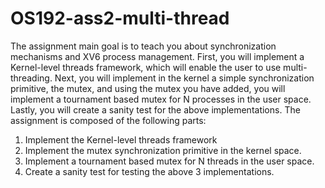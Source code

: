 # OS192-ass2-multi-thread

The assignment main goal is to teach you about synchronization mechanisms and XV6 process management.
First, you will implement a Kernel-level threads framework, which will enable the user to use multi-threading.
Next, you will implement in the kernel a simple synchronization primitive, the mutex, and using the mutex
you have added, you will implement a tournament based mutex for N processes in the user space. Lastly,
you will create a sanity test for the above implementations.
The assignment is composed of the following parts:
1. Implement the Kernel-level threads framework
2. Implement the mutex synchronization primitive in the kernel space.
3. Implement a tournament based mutex for N threads in the user space.
4. Create a sanity test for testing the above 3 implementations.
